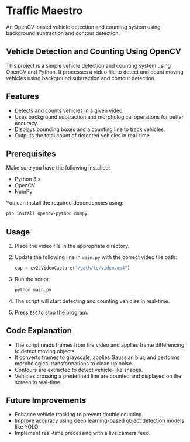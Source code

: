 # Traffic Maestro

An OpenCV-based vehicle detection and counting system using background subtraction and contour detection.

## Vehicle Detection and Counting Using OpenCV

This project is a simple vehicle detection and counting system using OpenCV and Python. It processes a video file to detect and count moving vehicles using background subtraction and contour detection.

## Features

- Detects and counts vehicles in a given video.
- Uses background subtraction and morphological operations for better accuracy.
- Displays bounding boxes and a counting line to track vehicles.
- Outputs the total count of detected vehicles in real-time.

## Prerequisites

Make sure you have the following installed:

- Python 3.x
- OpenCV
- NumPy

You can install the required dependencies using:

```bash
pip install opencv-python numpy
```

## Usage

1. Place the video file in the appropriate directory.
2. Update the following line in `main.py` with the correct video file path:
   
   ```python
   cap = cv2.VideoCapture("/path/to/video.mp4")
   ```
3. Run the script:
   
   ```bash
   python main.py
   ```
4. The script will start detecting and counting vehicles in real-time.
5. Press `ESC` to stop the program.

## Code Explanation

- The script reads frames from the video and applies frame differencing to detect moving objects.
- It converts frames to grayscale, applies Gaussian blur, and performs morphological transformations to clean up noise.
- Contours are extracted to detect vehicle-like shapes.
- Vehicles crossing a predefined line are counted and displayed on the screen in real-time.

## Future Improvements

- Enhance vehicle tracking to prevent double counting.
- Improve accuracy using deep learning-based object detection models like YOLO.
- Implement real-time processing with a live camera feed.
